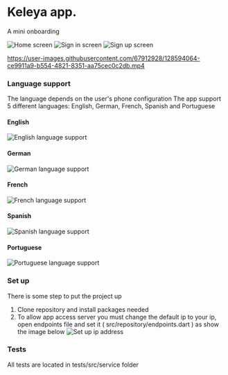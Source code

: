 # Keleya app.
A mini onboarding

![Home screen](https://github.com/antonio-nicolau/keleya-app/blob/master/screenshots/home.jpg)
![Sign in screen](https://github.com/antonio-nicolau/keleya-app/blob/master/screenshots/login.jpg)
![Sign up screen](https://github.com/antonio-nicolau/keleya-app/blob/master/screenshots/signup.jpg)

https://user-images.githubusercontent.com/67912928/128594064-ce9911a9-b554-4821-8351-aa75cec0c2db.mp4

### Language support
The language depends on the user's phone configuration
The app support 5 different languages: English, German, French, Spanish and Portuguese
#### English
![English language support](https://github.com/antonio-nicolau/keleya-app/blob/master/screenshots/translate_english.jpg)

#### German
![German language support](https://github.com/antonio-nicolau/keleya-app/blob/master/screenshots/translate_germany.jpg)

#### French
![French language support](https://github.com/antonio-nicolau/keleya-app/blob/master/screenshots/translate_frensh.jpg)

#### Spanish
![Spanish language support](https://github.com/antonio-nicolau/keleya-app/blob/master/screenshots/translate_spanish.jpg)

#### Portuguese
![Portuguese language support](https://github.com/antonio-nicolau/keleya-app/blob/master/screenshots/translate_portuguese.jpg)


### Set up
There is some step to put the project up
1. Clone repository and install packages needed
2. To allow app access server you must change the default ip to your ip, open endpoints file and set it ( src/repository/endpoints.dart ) as show the image below
![Set up ip address](https://github.com/antonio-nicolau/keleya-app/blob/master/screenshots/change_ip.png)

### Tests
All tests are located in tests/src/service folder
